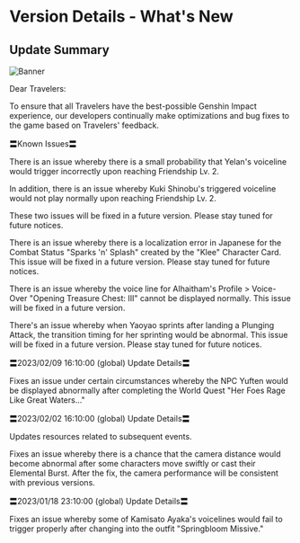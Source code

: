 # Version Details - What's New 
## Update Summary
![Banner](https://sdk.hoyoverse.com/upload/announcement/2020/11/11/0c4d0c742dde8334be30352fa3f5fb5b_4067277611421326976.jpg)

Dear Travelers:

To ensure that all Travelers have the best-possible Genshin Impact experience, our developers continually make optimizations and bug fixes to the game based on Travelers' feedback.

〓Known Issues〓

There is an issue whereby there is a small probability that Yelan's voiceline would trigger incorrectly upon reaching Friendship Lv. 2.

In addition, there is an issue whereby Kuki Shinobu's triggered voiceline would not play normally upon reaching Friendship Lv. 2.

These two issues will be fixed in a future version. Please stay tuned for future notices.

There is an issue whereby there is a localization error in Japanese for the Combat Status "Sparks 'n' Splash" created by the "Klee" Character Card. This issue will be fixed in a future version. Please stay tuned for future notices.

There is an issue whereby the voice line for Alhaitham's Profile > Voice-Over "Opening Treasure Chest: III" cannot be displayed normally. This issue will be fixed in a future version.

There's an issue whereby when Yaoyao sprints after landing a Plunging Attack, the transition timing for her sprinting would be abnormal. This issue will be fixed in a future version. Please stay tuned for future notices.

〓2023/02/09 16:10:00 (global) Update Details〓

Fixes an issue under certain circumstances whereby the NPC Yuften would be displayed abnormally after completing the World Quest "Her Foes Rage Like Great Waters..."

〓2023/02/02 16:10:00 (global) Update Details〓

Updates resources related to subsequent events.

Fixes an issue whereby there is a chance that the camera distance would become abnormal after some characters move swiftly or cast their Elemental Burst. After the fix, the camera performance will be consistent with previous versions.

〓2023/01/18 23:10:00 (global) Update Details〓

Fixes an issue whereby some of Kamisato Ayaka's voicelines would fail to trigger properly after changing into the outfit "Springbloom Missive."
